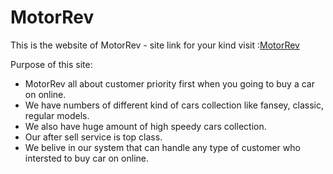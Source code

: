 # MotorRev

This is the website of MotorRev - site link for your kind visit :[MotorRev](https://motoorev.web.app/)

Purpose of this site:
<ul>
<li>MotorRev all about customer priority first when you going to buy a car on online.</li>
<li>We have numbers of different kind of cars collection like fansey, classic, regular models.</li>
<li>We also have huge amount of high speedy cars collection.</li>
<li>Our after sell service is top class.</li>
<li>We belive in our system that can handle any type of customer who intersted to buy car on online.</li>
</ul>
